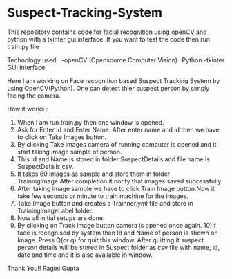 # Suspect-Tracking-System

This repository contains code for facial recognition using openCV and python with a tkinter gui interface. If you want to test the code then run train.py file

Technology used :
-openCV (Opensource Computer Vision)
-Python
-tkinter GUI interface

Here I am working on Face recognition based Suspect Tracking System by using OpenCV(Python). One can detect thier suspect person by simply facing the camera. 

How it works :

1) When I am run train.py then one window is opened.
2) Ask for Enter Id and Enter Name. After enter name and id then we have to click on Take Images button.
3) By clicking Take Images camera of running computer is opened and it start taking image sample of person.
4) This Id and Name is stored in folder SuspectDetails and file name is SuspectDetails.csv.
5) It takes 60 images as sample and store them in folder TrainingImage.After completion it notify that images saved successfully.
6) After taking image sample we have to click Train Image button.Now it take few seconds or minute to train machine for the images.
7) Take Image button and creates a Trainner.yml file and store in TrainingImageLabel folder.
8) Now all initial setups are done.
9) By clicking on Track Image button camera is opened once again.
10)If face is recognised by system then Id and Name of person is shown on Image. Press Q(or q) for quit this window.
After quitting it suspect person details will be stored in Suspect folder as csv file with name, id, date and time and it is also available in window.

Thank You!!
Ragini Gupta
